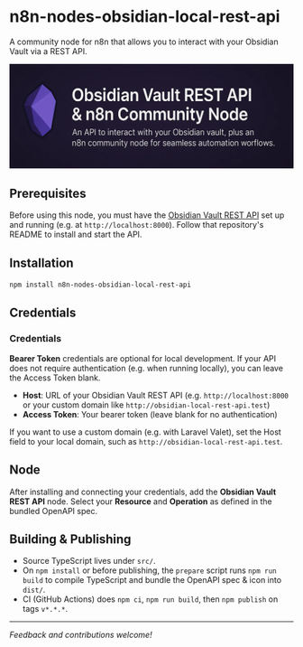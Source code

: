 # n8n-nodes-obsidian-local-rest-api

A community node for n8n that allows you to interact with your Obsidian Vault via a REST API.

![Banner](banner.webp)

## Prerequisites

Before using this node, you must have the [Obsidian Vault REST API](https://github.com/j-shelfwood/obsidian-local-rest-api) set up and running (e.g. at `http://localhost:8000`). Follow that repository's README to install and start the API.

## Installation

```bash
npm install n8n-nodes-obsidian-local-rest-api
```

## Credentials

### Credentials

**Bearer Token** credentials are optional for local development. If your API does not require authentication (e.g. when running locally), you can leave the Access Token blank.

- **Host**: URL of your Obsidian Vault REST API (e.g. `http://localhost:8000` or your custom domain like `http://obsidian-local-rest-api.test`)
- **Access Token**: Your bearer token (leave blank for no authentication)

If you want to use a custom domain (e.g. with Laravel Valet), set the Host field to your local domain, such as `http://obsidian-local-rest-api.test`.

## Node

After installing and connecting your credentials, add the **Obsidian Vault REST API** node. Select your **Resource** and **Operation** as defined in the bundled OpenAPI spec.

## Building & Publishing

- Source TypeScript lives under `src/`.
- On `npm install` or before publishing, the `prepare` script runs `npm run build` to compile TypeScript and bundle the OpenAPI spec & icon into `dist/`.
- CI (GitHub Actions) does `npm ci`, `npm run build`, then `npm publish` on tags `v*.*.*`.

---

_Feedback and contributions welcome!_
